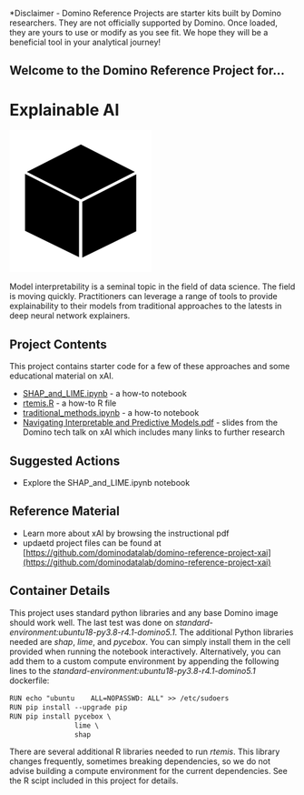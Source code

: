 *Disclaimer - Domino Reference Projects are starter kits built by Domino researchers. They are not officially supported by Domino. Once loaded, they are yours to use or modify as you see fit. We hope they will be a beneficial tool in your analytical journey!

## Welcome to the Domino Reference Project for...

# Explainable AI

![img](https://github.com/dominodatalab/domino-reference-project-xai/blob/master/scratch/blackbox.png?raw=true)

Model interpretability is a seminal topic in the field of data science. 
The field is moving quickly. Practitioners can leverage a range of tools to provide 
explainability to their models from traditional approaches to the latests in deep neural 
network explainers.

## Project Contents

This project contains starter code for a few of these approaches and some educational material on xAI.

* [SHAP_and_LIME.ipynb](./view/SHAP_and_LIME.ipynb)  -  a how-to notebook
* [rtemis.R](./view/rtemis.R)  -  a how-to R file
* [traditional_methods.ipynb](./view/traditional_methods.ipynb)  -  a how-to notebook
* [Navigating Interpretable and Predictive Models.pdf](./view/Navigating+Interpretable+and+Predictive+Models.pdf)  -  slides from the Domino tech talk on xAI which includes many links to further research

## Suggested Actions

* Explore the SHAP_and_LIME.ipynb notebook

## Reference Material

* Learn more about xAI by browsing the instructional pdf
* updaetd project files can be found at [https://github.com/dominodatalab/domino-reference-project-xai](https://github.com/dominodatalab/domino-reference-project-xai)

## Container Details

This project uses standard python libraries and any base Domino image should work well. The last test was done on *standard-environment:ubuntu18-py3.8-r4.1-domino5.1*. The additional Python libraries needed are *shap*, *lime*, and *pycebox*. You can simply install them in the cell provided when running the notebook interactively. Alternatively, you can add them to a custom compute environment by appending the following lines to the *standard-environment:ubuntu18-py3.8-r4.1-domino5.1* dockerfile:

```
RUN echo "ubuntu    ALL=NOPASSWD: ALL" >> /etc/sudoers
RUN pip install --upgrade pip
RUN pip install pycebox \
                lime \
                shap
```

There are several additional R libraries needed to run *rtemis*. This library changes frequently, sometimes breaking dependencies, so we do not advise building a compute environment for the current dependencies. See the R scipt included in this project for details.
